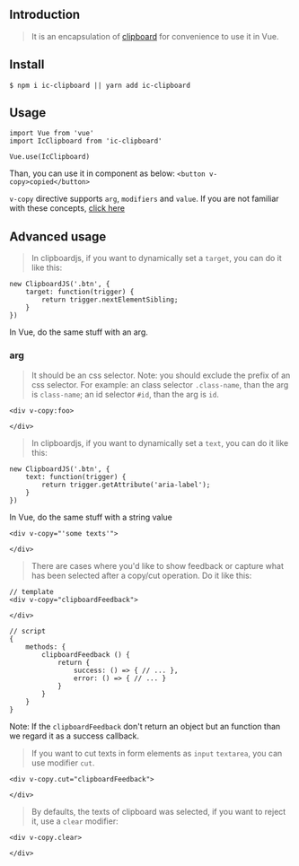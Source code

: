 ## Introduction
> It is an encapsulation of [clipboard](https://github.com/zenorocha/clipboard.js) for convenience to use it in Vue.

## Install
```
$ npm i ic-clipboard || yarn add ic-clipboard
```

## Usage
```
import Vue from 'vue'
import IcClipboard from 'ic-clipboard'

Vue.use(IcClipboard)
```

Than, you can use it in component as below:
`<button v-copy>copied</button>`

`v-copy` directive supports `arg`, `modifiers` and `value`.
If you are not familiar with these concepts, [click here](https://cn.vuejs.org/v2/guide/custom-directive.html)

## Advanced usage
> In clipboardjs, if you want to dynamically set a `target`, you can do it like this:

```
new ClipboardJS('.btn', {
    target: function(trigger) {
        return trigger.nextElementSibling;
    }
})
```

In Vue, do the same stuff with an arg.

### arg
> It should be an css selector.
> Note: you should exclude the prefix of an css selector. For example:
> an class selector `.class-name`, than the arg is `class-name`;
> an id selector `#id`, than the arg is `id`.

```
<div v-copy:foo>
    
</div>
```

> In clipboardjs, if you want to dynamically set a `text`, you can do it like this:

```
new ClipboardJS('.btn', {
    text: function(trigger) {
        return trigger.getAttribute('aria-label');
    }
})
```

In Vue, do the same stuff with a string value

```
<div v-copy="'some texts'">
    
</div>
```

> There are cases where you'd like to show feedback or capture what has been selected after a copy/cut operation. Do it like this:

```
// template
<div v-copy="clipboardFeedback">
    
</div>

// script
{   
    methods: {
        clipboardFeedback () {
            return {
                success: () => { // ... },
                error: () => { // ... }
            }
        }
    }
}
```

Note: If the `clipboardFeedback` don't return an object but an function than we regard it as a success callback.

> If you want to cut texts in form elements as `input` `textarea`, you can use modifier `cut`.

```
<div v-copy.cut="clipboardFeedback">
    
</div>
```

> By defaults, the texts of clipboard was selected, if you want to reject it, use a `clear` modifier:

```
<div v-copy.clear>
    
</div>
```

